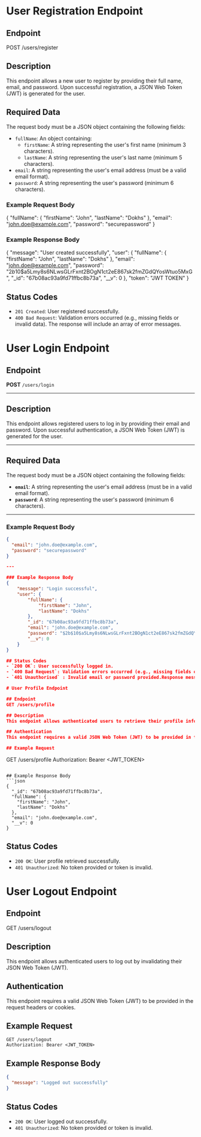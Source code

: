 # User Registration Endpoint

## Endpoint
POST /users/register

## Description
This endpoint allows a new user to register by providing their full name, email, and password. Upon successful registration, a JSON Web Token (JWT) is generated for the user.

## Required Data
The request body must be a JSON object containing the following fields:

- `fullName`: An object containing:
  - `firstName`: A string representing the user's first name (minimum 3 characters).
  - `lastName`: A string representing the user's last name (minimum 5 characters).
- `email`: A string representing the user's email address (must be a valid email format).
- `password`: A string representing the user's password (minimum 6 characters).

### Example Request Body
{
  "fullName": {
    "firstName": "John",
    "lastName": "Dokhs"
  },
  "email": "john.doe@example.com",
  "password": "securepassword"
}

### Example Response Body
{
    "message": "User created successfully",
    "user": {
        "fullName": {
            "firstName": "John",
            "lastName": "Dokhs"
        },
        "email": "john.doe@example.com",
        "password": "$2b$10$a5Lmy8s6NLwsGLrFxnt2BOgN1ct2eE867sk2fmZGdQYosWtuo5MxG",
        "_id": "67b08ac93a9fd71ffbc8b73a",
        "__v": 0
    },
    "token": "JWT TOKEN"
}

## Status Codes
- `201 Created`: User registered successfully.
- `400 Bad Request`: Validation errors occurred (e.g., missing fields or invalid data). The response will include an array of error messages.


# User Login Endpoint

## Endpoint  
**POST** `/users/login`

---

## Description  
This endpoint allows registered users to log in by providing their email and password. Upon successful authentication, a JSON Web Token (JWT) is generated for the user.

---

## Required Data  
The request body must be a JSON object containing the following fields:

- **`email`**: A string representing the user's email address (must be in a valid email format).  
- **`password`**: A string representing the user's password (minimum 6 characters).  

---

### Example Request Body  
```json
{
  "email": "john.doe@example.com",
  "password": "securepassword"
}

---

### Example Response Body
{
    "message": "Login successful",
    "user": {
        "fullName": {
            "firstName": "John",
            "lastName": "Dokhs"
        },
        "_id": "67b08ac93a9fd71ffbc8b73a",
        "email": "john.doe@example.com",
        "password": "$2b$10$a5Lmy8s6NLwsGLrFxnt2BOgN1ct2eE867sk2fmZGdQYosWtuo5MxG",
        "__v": 0
    }
}

## Status Codes
- `200 OK`: User successfully logged in.
- `400 Bad Request`: Validation errors occurred (e.g., missing fields or invalid data). The response will include an array of error messages.
- `401 Unauthorised` : Invalid email or password provided.Response message: "Invalid email" or "Invalid   password"

# User Profile Endpoint

## Endpoint
GET /users/profile

## Description
This endpoint allows authenticated users to retrieve their profile information.

## Authentication
This endpoint requires a valid JSON Web Token (JWT) to be provided in the request headers or cookies.

## Example Request
```
GET /users/profile
Authorization: Bearer <JWT_TOKEN>
```

## Example Response Body
```json
{
  "_id": "67b08ac93a9fd71ffbc8b73a",
  "fullName": {
    "firstName": "John",
    "lastName": "Dokhs"
  },
  "email": "john.doe@example.com",
  "__v": 0
}
```

## Status Codes
- `200 OK`: User profile retrieved successfully.
- `401 Unauthorized`: No token provided or token is invalid.

# User Logout Endpoint

## Endpoint
GET /users/logout

## Description
This endpoint allows authenticated users to log out by invalidating their JSON Web Token (JWT).

## Authentication
This endpoint requires a valid JSON Web Token (JWT) to be provided in the request headers or cookies.

## Example Request
```
GET /users/logout
Authorization: Bearer <JWT_TOKEN>
```

## Example Response Body
```json
{
  "message": "Logged out successfully"
}
```

## Status Codes
- `200 OK`: User logged out successfully.
- `401 Unauthorized`: No token provided or token is invalid.

